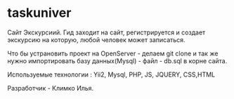 # taskuniver
Сайт Экскурсиий. Гид заходит на сайт, регистрируется и создает экскурсию на которую, любой человек может записаться.

Что бы устрановить проект на OpenServer -  делаем git clone и так же нужно импортировать базу данных(Mysql) - файл - db.sql в корне сайта.

Используемые технологии : Yii2, Mysql, PHP, JS, JQUERY, CSS,HTML

Разработчик - Климко Илья.
